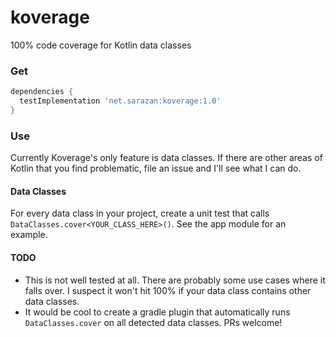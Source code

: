 # koverage
100% code coverage for Kotlin data classes

### Get
```gradle
dependencies {
  testImplementation 'net.sarazan:koverage:1.0'
}
```

### Use
Currently Koverage's only feature is data classes. If there are other areas of Kotlin that you find problematic, file an issue and I'll see what I can do.

#### Data Classes
For every data class in your project, create a unit test that calls `DataClasses.cover<YOUR_CLASS_HERE>()`. See the app module for an example.

#### TODO
* This is not well tested at all. There are probably some use cases where it falls over. I suspect it won't hit 100% if your data class contains other data classes.
* It would be cool to create a gradle plugin that automatically runs `DataClasses.cover` on all detected data classes. PRs welcome!
